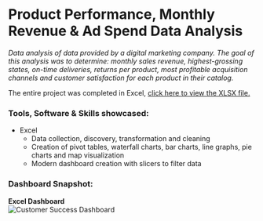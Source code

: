 # Product Performance, Monthly Revenue & Ad Spend Data Analysis

*Data analysis of data provided by a digital marketing company. The goal of this analysis was to determine: monthly sales revenue, highest-grossing states, on-time deliveries, returns per product, most profitable acquisition channels and customer satisfaction for each product in their catalog.*

The entire project was completed in Excel, [click here to view the XLSX file.](https://github.com/peige07/Analytics-Portfolio/blob/main/Other%20Projects/Product%2C%20Monthly%20Revenue%20%26%20Ad%20Spend%20Data%20Analysis/CS%20Data%20Dashboard.xlsx)

### Tools, Software & Skills showcased:
- Excel 
  - Data collection, discovery, transformation and cleaning
  - Creation of pivot tables, waterfall charts, bar charts, line graphs, pie charts and map visualization
  - Modern dashboard creation with slicers to filter data

### Dashboard Snapshot:

**Excel Dashboard**
<br>
![Customer Success Dashboard](https://github.com/peige07/Analytics-Portfolio/assets/136380370/0bfb3dae-d905-4ed0-af52-32497a83f0e8)
